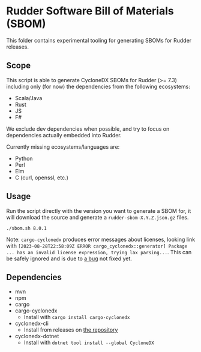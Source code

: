 # Rudder Software Bill of Materials (SBOM)

This folder contains experimental tooling for generating SBOMs for Rudder releases.

## Scope

This script is able to generate CycloneDX SBOMs for Rudder (>= 7.3) including only (for now)
the dependencies from the following ecosystems:

* Scala/Java
* Rust
* JS
* F#

We exclude dev dependencies when possible, and try to focus on dependencies actually embedded into Rudder.

Currently missing ecosystems/languages are:

* Python
* Perl
* Elm
* C (curl, openssl, etc.)

## Usage

Run the script directly with the version you want to generate a SBOM for, it will download the source
and generate a `rudder-sbom-X.Y.Z.json.gz` files.

```shell
./sbom.sh 8.0.1
```

Note: `cargo-cyclonedx` produces error messages about licenses, looking link with `[2023-08-28T22:58:09Z ERROR cargo_cyclonedx::generator] Package ... has an invalid license expression, trying lax parsing...`. This can be safely ignored and is due to [a bug](https://github.com/CycloneDX/cyclonedx-rust-cargo/pull/363) not fixed yet.

## Dependencies

* mvn
* npm
* cargo
* cargo-cyclonedx
  * Install with `cargo install cargo-cyclonedx`
* cyclonedx-cli
  * Install from releases on [the repository](https://github.com/CycloneDX/cyclonedx-cli)
* cyclonedx-dotnet
  * Install with `dotnet tool install --global CycloneDX`
